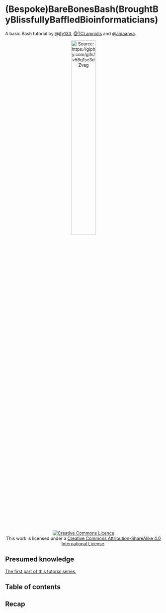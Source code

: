 # (Bespoke)BareBonesBash(BroughtByBlissfullyBaffledBioinformaticians)
A basic Bash tutorial by [@jfy133](https://github.com/jfy133), [@TCLamnidis](https://github.com/TCLamnidis/) and [@aidaanva](https://github.com/aidaanva).
<p align="center"><img title="Source: https://giphy.com/gifs/v58q1se3dZvag" src="https://media.giphy.com/media/v58q1se3dZvag/giphy.gif" width="40%"></p>

<a rel="license" href="http://creativecommons.org/licenses/by-sa/4.0/"><p align="center"><img alt="Creative Commons Licence" style="border-width:0" src="https://i.creativecommons.org/l/by-sa/4.0/88x31.png" /></a><br />This work is licensed under a <a rel="license" href="http://creativecommons.org/licenses/by-sa/4.0/">Creative Commons Attribution-ShareAlike 4.0 International License</a>.

## Presumed knowledge
[The first part of this tutorial series.](01-basic_barebonesbash.md)
## Table of contents

## Recap
